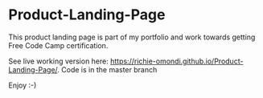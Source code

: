 # Product-Landing-Page
This product landing page is part of my portfolio and work towards getting Free Code Camp certification.

See live working version here: https://richie-omondi.github.io/Product-Landing-Page/. Code is in the master branch

Enjoy :-)
